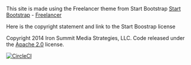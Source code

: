This site is made using the Freelancer theme from Start Bootstrap
[Start Bootstrap](http://startbootstrap.com/) - [Freelancer](http://startbootstrap.com/template-overviews/freelancer/)

Here is the copyright statement and link to the Start Boostrap license

Copyright 2014 Iron Summit Media Strategies, LLC. Code released under the [Apache 2.0](https://github.com/IronSummitMedia/startbootstrap-freelancer/blob/gh-pages/LICENSE) license.

[![CircleCI](https://circleci.com/gh/pathere/inIT4U.svg?style=svg)](https://circleci.com/gh/pathere/inIT4U)
